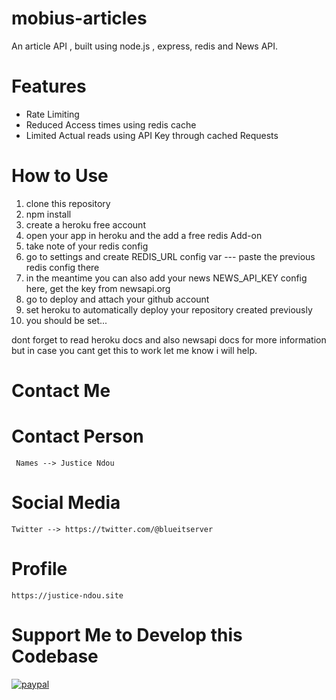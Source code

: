 # mobius-articles
 An article API , built using node.js , express, redis and News API.


 # Features
 - Rate Limiting
 - Reduced Access times using redis cache
 - Limited Actual reads using API Key through cached Requests

 # How to Use

 1. clone this repository
 2. npm install
 3. create a heroku free account
 4. open your app in heroku and the add a free redis Add-on
 5. take note of your redis config
 6. go to settings and create REDIS_URL config var --- paste the previous redis config there
 7. in the meantime you can also add your news NEWS_API_KEY config here, get the key from newsapi.org
 8. go to deploy and attach your github account
 9. set heroku to automatically deploy your repository created previously
 10. you should be set...

 dont forget to read heroku docs and also newsapi docs for more information but in case
 you cant get this to work let me know i will help.

 # Contact Me
  # Contact Person
     Names --> Justice Ndou
  # Social Media
    Twitter --> https://twitter.com/@blueitserver
  # Profile  
    https://justice-ndou.site 
  # Support Me to Develop this Codebase
  [![paypal](https://www.paypalobjects.com/en_US/i/btn/btn_donateCC_LG.gif)](mobiusndou@gmail.com)
